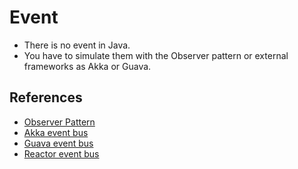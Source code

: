 # Event

* There is no event in Java.
* You have to simulate them with the Observer pattern or external frameworks as Akka or Guava.

## References

* [Observer Pattern](https://en.wikipedia.org/wiki/Observer_pattern)
* [Akka event bus](http://doc.akka.io/docs/akka/current/java/event-bus.html)
* [Guava event bus](https://google.github.io/guava/releases/19.0/api/docs/com/google/common/eventbus/EventBus.html)
* [Reactor event bus](https://spring.io/guides/gs/messaging-reactor/)